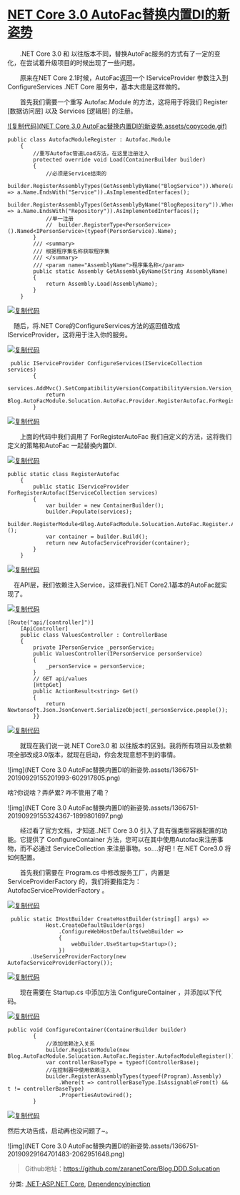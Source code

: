 #                  [NET Core 3.0 AutoFac替换内置DI的新姿势](https://www.cnblogs.com/ZaraNet/p/11591915.html)             

　　.NET Core 3.0 和 以往版本不同，替换AutoFac服务的方式有了一定的变化，在尝试着升级项目的时候出现了一些问题。

　　原来在NET Core 2.1时候，AutoFac返回一个 IServiceProvider 参数注入到ConfigureServices .NET Core 服务中，基本大痣是这样做的。

　　首先我们需要一个重写 Autofac.Module 的方法，这将用于将我们 Register [数据访问层] 以及  Services [逻辑层] 的注册。

[![复制代码](NET Core 3.0 AutoFac替换内置DI的新姿势.assets/copycode.gif)](javascript:void(0);)

```
public class AutofacModuleRegister : Autofac.Module
    {
        //重写Autofac管道Load方法，在这里注册注入
        protected override void Load(ContainerBuilder builder)
        {
            //必须是Service结束的
            builder.RegisterAssemblyTypes(GetAssemblyByName("BlogService")).Where(a => a.Name.EndsWith("Service")).AsImplementedInterfaces();
            builder.RegisterAssemblyTypes(GetAssemblyByName("BlogRepository")).Where(a => a.Name.EndsWith("Repository")).AsImplementedInterfaces();
            //单一注册
            //  builder.RegisterType<PersonService>().Named<IPersonService>(typeof(PersonService).Name);
        }
        /// <summary>
        /// 根据程序集名称获取程序集
        /// </summary>
        /// <param name="AssemblyName">程序集名称</param>
        public static Assembly GetAssemblyByName(String AssemblyName)
        {
            return Assembly.Load(AssemblyName);
        }
    }
```

[![复制代码](https://common.cnblogs.com/images/copycode.gif)](javascript:void(0);)

 　随后，将.NET Core的ConfigureServices方法的返回值改成IServiceProvider，这将用于注入你的服务。

[![复制代码](https://common.cnblogs.com/images/copycode.gif)](javascript:void(0);)

```
 public IServiceProvider ConfigureServices(IServiceCollection services)
        {
            services.AddMvc().SetCompatibilityVersion(CompatibilityVersion.Version_2_1);
            return Blog.AutoFacModule.Solucation.AutoFac.Provider.RegisterAutofac.ForRegisterAutofac(services);
        }
```

[![复制代码](https://common.cnblogs.com/images/copycode.gif)](javascript:void(0);)

　　上面的代码中我们调用了 ForRegisterAutoFac 我们自定义的方法，这将我们定义的策略和AutoFac 一起替换内置DI.

[![复制代码](https://common.cnblogs.com/images/copycode.gif)](javascript:void(0);)

```
public static class RegisterAutofac
    {
        public static IServiceProvider ForRegisterAutofac(IServiceCollection services)
        {
            var builder = new ContainerBuilder();
            builder.Populate(services);
            builder.RegisterModule<Blog.AutoFacModule.Solucation.AutoFac.Register.AutofacModuleRegister>();
            var container = builder.Build(); 
            return new AutofacServiceProvider(container);
        }
    }
```

[![复制代码](https://common.cnblogs.com/images/copycode.gif)](javascript:void(0);)

 　在API层，我们依赖注入Service，这样我们.NET Core2.1基本的AutoFac就实现了。

[![复制代码](https://common.cnblogs.com/images/copycode.gif)](javascript:void(0);)

```
[Route("api/[controller]")]
    [ApiController]
    public class ValuesController : ControllerBase
    {
        private IPersonService _personService;
        public ValuesController(IPersonService personService)
        {
            _personService = personService;
        }
        // GET api/values
        [HttpGet]
        public ActionResult<string> Get()
        {
            return Newtonsoft.Json.JsonConvert.SerializeObject(_personService.people());
        }}
```

[![复制代码](https://common.cnblogs.com/images/copycode.gif)](javascript:void(0);)

　　就现在我们说一说.NET Core3.0 和 以往版本的区别。我将所有项目以及依赖项全部改成3.0版本，就现在启动，你会发现意想不到的事情。

 ![img](NET Core 3.0 AutoFac替换内置DI的新姿势.assets/1366751-20190929155201993-602917805.png)

 

啥?你说啥？弄萨累? 咋不管用了嘞？

![img](NET Core 3.0 AutoFac替换内置DI的新姿势.assets/1366751-20190929155324367-1899801697.png)

 

　　经过看了官方文档，才知道..NET Core 3.0 引入了具有强类型容器配置的功能。它提供了 ConfigureContainer 方法，您可以在其中使用Autofac来注册事物，而不必通过 ServiceCollection 来注册事物。so....好吧！在.NET Core3.0 将如何配置。

　　首先我们需要在 Program.cs 中修改服务工厂，内置是 ServiceProviderFactory 的，我们将要指定为： AutofacServiceProviderFactory 。

[![复制代码](https://common.cnblogs.com/images/copycode.gif)](javascript:void(0);)

```
 public static IHostBuilder CreateHostBuilder(string[] args) =>
            Host.CreateDefaultBuilder(args)
                .ConfigureWebHostDefaults(webBuilder =>
                {
                    webBuilder.UseStartup<Startup>();
                })
       .UseServiceProviderFactory(new AutofacServiceProviderFactory());
```

[![复制代码](https://common.cnblogs.com/images/copycode.gif)](javascript:void(0);)

　　现在需要在 Startup.cs 中添加方法 ConfigureContainer ，并添加以下代码。

[![复制代码](https://common.cnblogs.com/images/copycode.gif)](javascript:void(0);)

```
public void ConfigureContainer(ContainerBuilder builder)
        {
            //添加依赖注入关系
            builder.RegisterModule(new Blog.AutoFacModule.Solucation.AutoFac.Register.AutofacModuleRegister());
            var controllerBaseType = typeof(ControllerBase);
            //在控制器中使用依赖注入
            builder.RegisterAssemblyTypes(typeof(Program).Assembly)
                .Where(t => controllerBaseType.IsAssignableFrom(t) && t != controllerBaseType)
                .PropertiesAutowired();
        }
```

[![复制代码](https://common.cnblogs.com/images/copycode.gif)](javascript:void(0);)

然后大功告成，启动再也没问题了~。

![img](NET Core 3.0 AutoFac替换内置DI的新姿势.assets/1366751-20190929164701483-2062951648.png)

>  Github地址：https://github.com/zaranetCore/Blog.DDD.Solucation

​    分类:             [.NET-ASP.NET Core](https://www.cnblogs.com/ZaraNet/category/1272000.html),             [DependencyInjection](https://www.cnblogs.com/ZaraNet/category/1558258.html)
